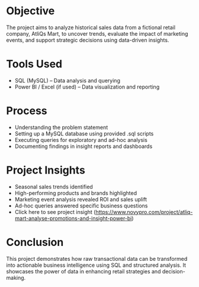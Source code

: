 # Objective
The project aims to analyze historical sales data from a fictional retail company, AtliQs Mart, to uncover trends, evaluate the impact of marketing events, and support strategic decisions using data-driven insights.

# Tools Used
- SQL (MySQL) – Data analysis and querying
- Power BI / Excel (if used) – Data visualization and reporting
  
# Process
- Understanding the problem statement
- Setting up a MySQL database using provided .sql scripts
- Executing queries for exploratory and ad-hoc analysis
- Documenting findings in insight reports and dashboards

# Project Insights
- Seasonal sales trends identified
- High-performing products and brands highlighted
- Marketing event analysis revealed ROI and sales uplift
- Ad-hoc queries answered specific business questions
- Click here to see project insight (https://www.novypro.com/project/atliq-mart-analyse-promotions-and-insight-power-bi)

# Conclusion
This project demonstrates how raw transactional data can be transformed into actionable business intelligence using SQL and structured analysis. It showcases the power of data in enhancing retail strategies and decision-making.
